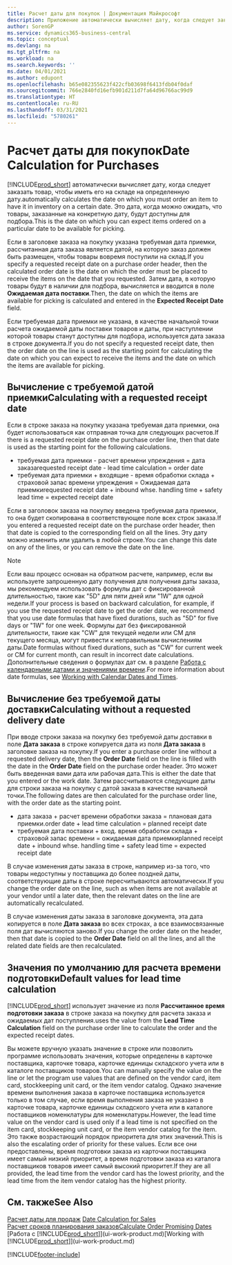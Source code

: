 ```yaml
---
title: Расчет даты для покупок | Документация Майкрософт
description: Приложение автоматически вычисляет дату, когда следует заказать товар, чтобы иметь его на складе на определенную дату. Это дата, когда можно ожидать, что товары, заказанные на конкретную дату, будут доступны для подбора.
author: SorenGP
ms.service: dynamics365-business-central
ms.topic: conceptual
ms.devlang: na
ms.tgt_pltfrm: na
ms.workload: na
ms.search.keywords: ''
ms.date: 04/01/2021
ms.author: edupont
ms.openlocfilehash: b65e082355623f422cfb03698f6413fdb04f0daf
ms.sourcegitcommit: 766e2840fd16efb901d211d7fa64d96766ac99d9
ms.translationtype: HT
ms.contentlocale: ru-RU
ms.lasthandoff: 03/31/2021
ms.locfileid: "5780261"
---
```

# <a name="date-calculation-for-purchases"></a><span data-ttu-id="bc2e9-104">Расчет даты для покупок</span><span class="sxs-lookup"><span data-stu-id="bc2e9-104">Date Calculation for Purchases</span></span>

[!INCLUDE[prod_short](includes/prod_short.md)] <span data-ttu-id="bc2e9-105">автоматически вычисляет дату, когда следует заказать товар, чтобы иметь его на складе на определенную дату.</span><span class="sxs-lookup"><span data-stu-id="bc2e9-105">automatically calculates the date on which you must order an item to have it in inventory on a certain date.</span></span> <span data-ttu-id="bc2e9-106">Это дата, когда можно ожидать, что товары, заказанные на конкретную дату, будут доступны для подбора.</span><span class="sxs-lookup"><span data-stu-id="bc2e9-106">This is the date on which you can expect items ordered on a particular date to be available for picking.</span></span>  

<span data-ttu-id="bc2e9-107">Если в заголовке заказа на покупку указана требуемая дата приемки, рассчитанная дата заказа является датой, на которую заказ должен быть размещен, чтобы товары вовремя поступили на склад.</span><span class="sxs-lookup"><span data-stu-id="bc2e9-107">If you specify a requested receipt date on a purchase order header, then the calculated order date is the date on which the order must be placed to receive the items on the date that you requested.</span></span> <span data-ttu-id="bc2e9-108">Затем дата, в которую товары будут в наличии для подбора, вычисляется и вводится в поле **Ожидаемая дата поставки**.</span><span class="sxs-lookup"><span data-stu-id="bc2e9-108">Then, the date on which the items are available for picking is calculated and entered in the **Expected Receipt Date** field.</span></span>  

<span data-ttu-id="bc2e9-109">Если требуемая дата приемки не указана, в качестве начальной точки расчета ожидаемой даты поставки товаров и даты, при наступлении которой товары станут доступны для подбора, используется дата заказа в строке документа.</span><span class="sxs-lookup"><span data-stu-id="bc2e9-109">If you do not specify a requested receipt date, then the order date on the line is used as the starting point for calculating the date on which you can expect to receive the items and the date on which the items are available for picking.</span></span>  

## <a name="calculating-with-a-requested-receipt-date"></a><span data-ttu-id="bc2e9-110">Вычисление с требуемой датой приемки</span><span class="sxs-lookup"><span data-stu-id="bc2e9-110">Calculating with a requested receipt date</span></span>

<span data-ttu-id="bc2e9-111">Если в строке заказа на покупку указана требуемая дата приемки, она будет использоваться как отправная точка для следующих расчетов.</span><span class="sxs-lookup"><span data-stu-id="bc2e9-111">If there is a requested receipt date on the purchase order line, then that date is used as the starting point for the following calculations.</span></span>  

- <span data-ttu-id="bc2e9-112">требуемая дата приемки - расчет времени упреждения = дата заказа</span><span class="sxs-lookup"><span data-stu-id="bc2e9-112">requested receipt date - lead time calculation = order date</span></span>  
- <span data-ttu-id="bc2e9-113">требуемая дата приемки + входящие - время обработки склада + страховой запас времени упреждения = Ожидаемая дата приемки</span><span class="sxs-lookup"><span data-stu-id="bc2e9-113">requested receipt date + inbound whse. handling time + safety lead time = expected receipt date</span></span>  

<span data-ttu-id="bc2e9-114">Если в заголовок заказа на покупку введена требуемая дата приемки, то она будет скопирована в соответствующее поле всех строк заказа.</span><span class="sxs-lookup"><span data-stu-id="bc2e9-114">If you entered a requested receipt date on the purchase order header, then that date is copied to the corresponding field on all the lines.</span></span> <span data-ttu-id="bc2e9-115">Эту дату можно изменить или удалить в любой строке.</span><span class="sxs-lookup"><span data-stu-id="bc2e9-115">You can change this date on any of the lines, or you can remove the date on the line.</span></span>  

> [!NOTE]
> <span data-ttu-id="bc2e9-116">Если ваш процесс основан на обратном расчете, например, если вы используете запрошенную дату получения для получения даты заказа, мы рекомендуем использовать формулы дат с фиксированной длительностью, такие как "5D" для пяти дней или "1W" для одной недели.</span><span class="sxs-lookup"><span data-stu-id="bc2e9-116">If your process is based on backward calculation, for example, if you use the requested receipt date to get the order date, we recommend that you use date formulas that have fixed durations, such as "5D" for five days or "1W" for one week.</span></span> <span data-ttu-id="bc2e9-117">Формулы дат без фиксированной длительности, такие как "CW" для текущей недели или CM для текущего месяца, могут привести к неправильным вычислениям даты.</span><span class="sxs-lookup"><span data-stu-id="bc2e9-117">Date formulas without fixed durations, such as "CW" for current week or CM for current month, can result in incorrect date calculations.</span></span> <span data-ttu-id="bc2e9-118">Дополнительные сведения о формулах дат см. в разделе [Работа с календарными датами и значениями времени](ui-enter-date-ranges.md).</span><span class="sxs-lookup"><span data-stu-id="bc2e9-118">For more information about date formulas, see [Working with Calendar Dates and Times](ui-enter-date-ranges.md).</span></span>

## <a name="calculating-without-a-requested-delivery-date"></a><span data-ttu-id="bc2e9-119">Вычисление без требуемой даты доставки</span><span class="sxs-lookup"><span data-stu-id="bc2e9-119">Calculating without a requested delivery date</span></span>

<span data-ttu-id="bc2e9-120">При вводе строки заказа на покупку без требуемой даты доставки в поле **Дата заказа** в строке копируется дата из поля **Дата заказа** в заголовке заказа на покупку.</span><span class="sxs-lookup"><span data-stu-id="bc2e9-120">If you enter a purchase order line without a requested delivery date, then the **Order Date** field on the line is filled with the date in the **Order Date** field on the purchase order header.</span></span> <span data-ttu-id="bc2e9-121">Это может быть введенная вами дата или рабочая дата.</span><span class="sxs-lookup"><span data-stu-id="bc2e9-121">This is either the date that you entered or the work date.</span></span> <span data-ttu-id="bc2e9-122">Затем рассчитываются следующие даты для строки заказа на покупку с датой заказа в качестве начальной точки.</span><span class="sxs-lookup"><span data-stu-id="bc2e9-122">The following dates are then calculated for the purchase order line, with the order date as the starting point.</span></span>  

- <span data-ttu-id="bc2e9-123">дата заказа + расчет времени обработки заказа = плановая дата приемки.</span><span class="sxs-lookup"><span data-stu-id="bc2e9-123">order date + lead time calculation = planned receipt date</span></span>  
- <span data-ttu-id="bc2e9-124">требуемая дата поставки + вход. время обработки склада + страховой запас времени = ожидаемая дата приемки</span><span class="sxs-lookup"><span data-stu-id="bc2e9-124">planned receipt date + inbound whse. handling time + safety lead time = expected receipt date</span></span>  

<span data-ttu-id="bc2e9-125">В случае изменения даты заказа в строке, например из-за того, что товары недоступны у поставщика до более поздней даты, соответствующие даты в строке пересчитываются автоматически.</span><span class="sxs-lookup"><span data-stu-id="bc2e9-125">If you change the order date on the line, such as when items are not available at your vendor until a later date, then the relevant dates on the line are automatically recalculated.</span></span>  

<span data-ttu-id="bc2e9-126">В случае изменения даты заказа в заголовке документа, эта дата копируется в поле **Дата заказа** во всех строках, а все взаимосвязанные поля дат вычисляются заново.</span><span class="sxs-lookup"><span data-stu-id="bc2e9-126">If you change the order date on the header, then that date is copied to the **Order Date** field on all the lines, and all the related date fields are then recalculated.</span></span>  

## <a name="default-values-for-lead-time-calculation"></a><span data-ttu-id="bc2e9-127">Значения по умолчанию для расчета времени подготовки</span><span class="sxs-lookup"><span data-stu-id="bc2e9-127">Default values for lead time calculation</span></span>

[!INCLUDE[prod_short](includes/prod_short.md)] <span data-ttu-id="bc2e9-128">использует значение из поля **Рассчитанное время подготовки заказа** в строке заказа на покупку для расчета заказа и ожидаемых дат поступления.</span><span class="sxs-lookup"><span data-stu-id="bc2e9-128">uses the value from the **Lead Time Calculation** field on the purchase order line to calculate the order and the expected receipt dates.</span></span>  

<span data-ttu-id="bc2e9-129">Вы можете вручную указать значение в строке или позволить программе использовать значения, которые определены в карточке поставщика, карточке товара, карточке единицы складского учета или в каталоге поставщиков товаров.</span><span class="sxs-lookup"><span data-stu-id="bc2e9-129">You can manually specify the value on the line or let the program use values that are defined on the vendor card, item card, stockkeeping unit card, or the item vendor catalog.</span></span>
<span data-ttu-id="bc2e9-130">Однако значение времени выполнения заказа в карточке поставщика используется только в том случае, если время выполнения заказа не указано в карточке товара, карточке единицы складского учета или в каталоге поставщиков номенклатуры для номенклатуры.</span><span class="sxs-lookup"><span data-stu-id="bc2e9-130">However, the lead time value on the vendor card is used only if a lead time is not specified on the item card, stockkeeping unit card, or the item vendor catalog for the item.</span></span> <span data-ttu-id="bc2e9-131">Это также возрастающий порядок приоритета для этих значений.</span><span class="sxs-lookup"><span data-stu-id="bc2e9-131">This is also the escalating order of priority for these values.</span></span> <span data-ttu-id="bc2e9-132">Если все они предоставлены, время подготовки заказа из карточки поставщика имеет самый низкий приоритет, а время подготовки заказа из каталога поставщиков товаров имеет самый высокий приоритет.</span><span class="sxs-lookup"><span data-stu-id="bc2e9-132">If they are all provided, the lead time from the vendor card has the lowest priority, and the lead time from the item vendor catalog has the highest priority.</span></span>  

## <a name="see-also"></a><span data-ttu-id="bc2e9-133">См. также</span><span class="sxs-lookup"><span data-stu-id="bc2e9-133">See Also</span></span>

<span data-ttu-id="bc2e9-134">[Расчет даты для продаж](sales-date-calculation-for-sales.md) </span><span class="sxs-lookup"><span data-stu-id="bc2e9-134">[Date Calculation for Sales](sales-date-calculation-for-sales.md) </span></span>  
[<span data-ttu-id="bc2e9-135">Расчет сроков планирования заказов</span><span class="sxs-lookup"><span data-stu-id="bc2e9-135">Calculate Order Promising Dates</span></span>](sales-how-to-calculate-order-promising-dates.md)  
<span data-ttu-id="bc2e9-136">[Работа с [!INCLUDE[prod_short](includes/prod_short.md)]](ui-work-product.md)</span><span class="sxs-lookup"><span data-stu-id="bc2e9-136">[Working with [!INCLUDE[prod_short](includes/prod_short.md)]](ui-work-product.md)</span></span>  


[!INCLUDE[footer-include](includes/footer-banner.md)]